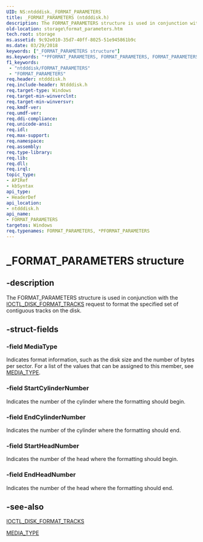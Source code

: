 ```yaml
---
UID: NS:ntdddisk._FORMAT_PARAMETERS
title: _FORMAT_PARAMETERS (ntdddisk.h)
description: The FORMAT_PARAMETERS structure is used in conjunction with the IOCTL_DISK_FORMAT_TRACKS request to format the specified set of contiguous tracks on the disk.
old-location: storage\format_parameters.htm
tech.root: storage
ms.assetid: 9c92e010-35d7-40ff-8025-51e945861b9c
ms.date: 03/29/2018
keywords: ["_FORMAT_PARAMETERS structure"]
ms.keywords: "*PFORMAT_PARAMETERS, FORMAT_PARAMETERS, FORMAT_PARAMETERS structure [Storage Devices], PFORMAT_PARAMETERS, PFORMAT_PARAMETERS structure pointer [Storage Devices], _FORMAT_PARAMETERS, ntdddisk/FORMAT_PARAMETERS, ntdddisk/PFORMAT_PARAMETERS, storage.format_parameters, structs-disk_063eb997-3411-4101-9cde-4417647eb53f.xml"
f1_keywords:
 - "ntdddisk/FORMAT_PARAMETERS"
 - "FORMAT_PARAMETERS"
req.header: ntdddisk.h
req.include-header: Ntdddisk.h
req.target-type: Windows
req.target-min-winverclnt: 
req.target-min-winversvr: 
req.kmdf-ver: 
req.umdf-ver: 
req.ddi-compliance: 
req.unicode-ansi: 
req.idl: 
req.max-support: 
req.namespace: 
req.assembly: 
req.type-library: 
req.lib: 
req.dll: 
req.irql: 
topic_type:
- APIRef
- kbSyntax
api_type:
- HeaderDef
api_location:
- ntdddisk.h
api_name:
- FORMAT_PARAMETERS
targetos: Windows
req.typenames: FORMAT_PARAMETERS, *PFORMAT_PARAMETERS
---
```


# _FORMAT_PARAMETERS structure


## -description


The FORMAT_PARAMETERS structure is used in conjunction with the <a href="https://docs.microsoft.com/windows-hardware/drivers/ddi/ntdddisk/ni-ntdddisk-ioctl_disk_format_tracks">IOCTL_DISK_FORMAT_TRACKS</a> request to format the specified set of contiguous tracks on the disk. 


## -struct-fields




### -field MediaType

Indicates format information, such as the disk size and the number of bytes per sector. For a list of the values that can be assigned to this member, see <a href="https://docs.microsoft.com/previous-versions/windows/hardware/drivers/ff562216(v=vs.85)">MEDIA_TYPE</a>. 


### -field StartCylinderNumber

Indicates the number of the cylinder where the formatting should begin. 


### -field EndCylinderNumber

Indicates the number of the cylinder where the formatting should end. 


### -field StartHeadNumber

Indicates the number of the head where the formatting should begin. 


### -field EndHeadNumber

Indicates the number of the head where the formatting should end. 


## -see-also




<a href="https://docs.microsoft.com/windows-hardware/drivers/ddi/ntdddisk/ni-ntdddisk-ioctl_disk_format_tracks">IOCTL_DISK_FORMAT_TRACKS</a>



<a href="https://docs.microsoft.com/previous-versions/windows/hardware/drivers/ff562216(v=vs.85)">MEDIA_TYPE</a>
 

 

